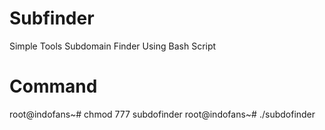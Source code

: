 # Subfinder
Simple Tools Subdomain Finder Using Bash Script
# Command
root@indofans~# chmod 777 subdofinder
root@indofans~# ./subdofinder
 
